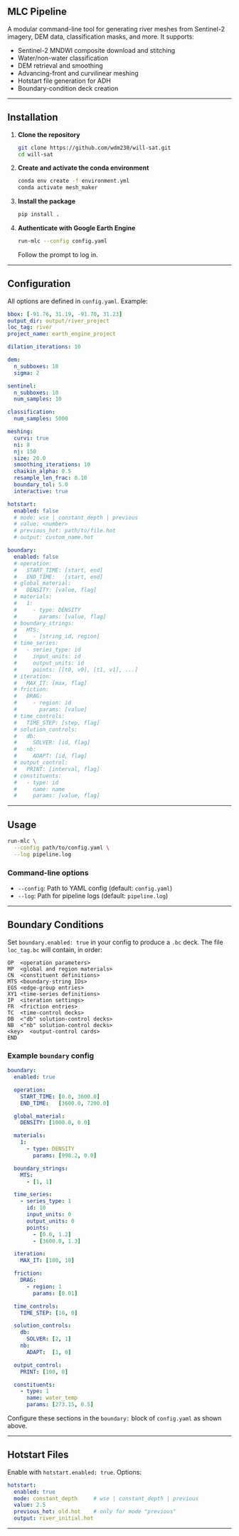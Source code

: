 ## MLC Pipeline

A modular command-line tool for generating river meshes from Sentinel-2 imagery, DEM data, classification masks, and more. It supports:

* Sentinel-2 MNDWI composite download and stitching
* Water/non-water classification
* DEM retrieval and smoothing
* Advancing-front and curvilinear meshing
* Hotstart file generation for ADH
* Boundary-condition deck creation

---

## Installation

1. **Clone the repository**

   ```bash
   git clone https://github.com/wdm230/will-sat.git
   cd will-sat
   ```
2. **Create and activate the conda environment**

   ```bash
   conda env create -f environment.yml
   conda activate mesh_maker
   ```
3. **Install the package**

   ```bash
   pip install .
   ```
4. **Authenticate with Google Earth Engine**

   ```bash
   run-mlc --config config.yaml
   ```

   Follow the prompt to log in.

---

## Configuration

All options are defined in `config.yaml`. Example:

```yaml
bbox: [-91.76, 31.19, -91.70, 31.23]
output_dir: output/river_project
loc_tag: river
project_name: earth_engine_project

dilation_iterations: 10

dem:
  n_subboxes: 10
  sigma: 2

sentinel:
  n_subboxes: 10
  num_samples: 10

classification:
  num_samples: 5000

meshing:
  curvi: true
  ni: 8
  nj: 150
  size: 20.0
  smoothing_iterations: 10
  chaikin_alpha: 0.5
  resample_len_frac: 0.10
  boundary_tol: 5.0
  interactive: true

hotstart:
  enabled: false
  # mode: wse | constant_depth | previous
  # value: <number>
  # previous_hot: path/to/file.hot
  # output: custom_name.hot

boundary:
  enabled: false
  # operation:
  #   START_TIME: [start, end]
  #   END_TIME:   [start, end]
  # global_material:
  #   DENSITY: [value, flag]
  # materials:
  #   1:
  #     - type: DENSITY
  #       params: [value, flag]
  # boundary_strings:
  #   MTS:
  #     - [string_id, region]
  # time_series:
  #   - series_type: id
  #     input_units: id
  #     output_units: id
  #     points: [[t0, v0], [t1, v1], ...]
  # iteration:
  #   MAX_IT: [max, flag]
  # friction:
  #   DRAG:
  #     - region: id
  #       params: [value]
  # time_controls:
  #   TIME_STEP: [step, flag]
  # solution_controls:
  #   db:
  #     SOLVER: [id, flag]
  #   nb:
  #     ADAPT: [id, flag]
  # output_control:
  #   PRINT: [interval, flag]
  # constituents:
  #   - type: id
  #     name: name
  #     params: [value, flag]
```

---

## Usage

```bash
run-mlc \
  --config path/to/config.yaml \
  --log pipeline.log
```

### Command-line options

* `--config`: Path to YAML config (default: `config.yaml`)
* `--log`: Path for pipeline logs (default: `pipeline.log`)

---

## Boundary Conditions

Set `boundary.enabled: true` in your config to produce a `.bc` deck. The file `loc_tag.bc` will contain, in order:

```
OP  <operation parameters>
MP  <global and region materials>
CN  <constituent definitions>
MTS <boundary-string IDs>
EGS <edge-group entries>
XY1 <time-series definitions>
IP  <iteration settings>
FR  <friction entries>
TC  <time-control decks>
DB  <"db" solution-control decks>
NB  <"nb" solution-control decks>
<key>  <output-control cards>
END
```

### Example `boundary` config

```yaml
boundary:
  enabled: true

  operation:
    START_TIME: [0.0, 3600.0]
    END_TIME:   [3600.0, 7200.0]

  global_material:
    DENSITY: [1000.0, 0.0]

  materials:
    1:
      - type: DENSITY
        params: [998.2, 0.0]

  boundary_strings:
    MTS:
      - [1, 1]

  time_series:
    - series_type: 1
      id: 10
      input_units: 0
      output_units: 0
      points:
        - [0.0, 1.2]
        - [3600.0, 1.3]

  iteration:
    MAX_IT: [100, 10]

  friction:
    DRAG:
      - region: 1
        params: [0.01]

  time_controls:
    TIME_STEP: [10, 0]

  solution_controls:
    db:
      SOLVER: [2, 1]
    nb:
      ADAPT:  [1, 0]

  output_control:
    PRINT: [100, 0]

  constituents:
    - type: 1
      name: water_temp
      params: [273.15, 0.5]
```

Configure these sections in the `boundary:` block of `config.yaml` as shown above.

---

## Hotstart Files

Enable with `hotstart.enabled: true`. Options:

```yaml
hotstart:
  enabled: true
  mode: constant_depth     # wse | constant_depth | previous
  value: 2.5
  previous_hot: old.hot    # only for mode "previous"
  output: river_initial.hot
```
---


